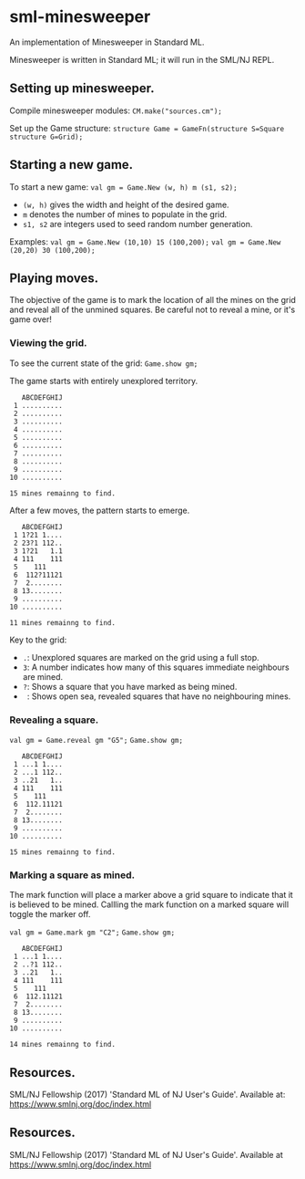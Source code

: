 # sml-minesweeper
An implementation of Minesweeper in Standard ML.

Minesweeper is written in Standard ML; it will run in the SML/NJ REPL.

## Setting up minesweeper.

Compile minesweeper modules:
`CM.make("sources.cm");`

Set up the Game structure:
`structure Game = GameFn(structure S=Square structure G=Grid);`

## Starting a new game.

To start a new game:
`val gm = Game.New (w, h) m (s1, s2);`
- `(w, h)` gives the width and height of the desired game.
- `m` denotes the number of mines to populate in the grid.
- `s1, s2` are integers used to seed random number generation.

Examples:
`val gm = Game.New (10,10) 15 (100,200);`
`val gm = Game.New (20,20) 30 (100,200);`

## Playing moves.

The objective of the game is to mark the location of all the mines on the grid and reveal all of the unmined squares. Be careful not to reveal a mine, or it's game over!

### Viewing the grid.

To see the current state of the grid:
`Game.show gm;`

The game starts with entirely unexplored territory.
```
   ABCDEFGHIJ
 1 ..........
 2 ..........
 3 ..........
 4 ..........
 5 ..........
 6 ..........
 7 ..........
 8 ..........
 9 ..........
10 ..........

15 mines remainng to find.
```

After a few moves, the pattern starts to emerge.
```
   ABCDEFGHIJ
 1 1?21 1....
 2 23?1 112..
 3 1?21   1.1
 4 111    111
 5    111
 6  112?11121
 7  2........
 8 13........
 9 ..........
10 ..........

11 mines remainng to find.
```

Key to the grid:
- `.`: Unexplored squares are marked on the grid using a full stop.
- `3`: A number indicates how many of this squares immediate neighbours are mined.
- `?`: Shows a square that you have marked as being mined.
- ` `: Shows open sea, revealed squares that have no neighbouring mines.

### Revealing a square.

`val gm = Game.reveal gm "G5";`
`Game.show gm;`

```
   ABCDEFGHIJ
 1 ...1 1....
 2 ...1 112..
 3 ..21   1..
 4 111    111
 5    111
 6  112.11121
 7  2........
 8 13........
 9 ..........
10 ..........

15 mines remainng to find.
```

### Marking a square as mined.

The mark function will place a marker above a grid square to indicate that it is believed to be mined. Callling the mark function on a marked square will toggle the marker off.

`val gm = Game.mark gm "C2";`
`Game.show gm;`

```
   ABCDEFGHIJ
 1 ...1 1....
 2 ..?1 112..
 3 ..21   1..
 4 111    111
 5    111
 6  112.11121
 7  2........
 8 13........
 9 ..........
10 ..........

14 mines remainng to find.
```

## Resources.

SML/NJ Fellowship (2017) 'Standard ML of NJ User's Guide'. Available at: https://www.smlnj.org/doc/index.html

## Resources.

SML/NJ Fellowship (2017) 'Standard ML of NJ User's Guide'. Available at https://www.smlnj.org/doc/index.html
